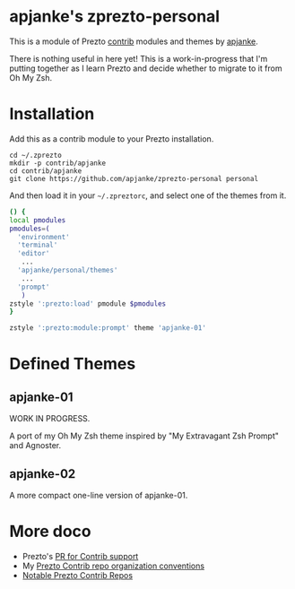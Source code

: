 apjanke's zprezto-personal
==========================

This is a module of Prezto [contrib](https://github.com/sorin-ionescu/prezto/pull/1458) modules and themes by [apjanke](https://github.com/apjanke).

There is nothing useful in here yet! This is a work-in-progress that I'm putting together as I learn Prezto and decide whether to migrate to it from Oh My Zsh.

# Installation

Add this as a contrib module to your Prezto installation.

```
cd ~/.zprezto
mkdir -p contrib/apjanke
cd contrib/apjanke
git clone https://github.com/apjanke/zprezto-personal personal
```

And then load it in your `~/.zpreztorc`, and select one of the themes from it.

```sh
() {
local pmodules
pmodules=(
  'environment'
  'terminal'
  'editor'
   ...
  'apjanke/personal/themes'
   ...
  'prompt'
   )
zstyle ':prezto:load' pmodule $pmodules
}

zstyle ':prezto:module:prompt' theme 'apjanke-01'
```

# Defined Themes

##  apjanke-01

WORK IN PROGRESS.

A port of my Oh My Zsh theme inspired by "My Extravagant Zsh Prompt" and Agnoster.

##  apjanke-02

A more compact one-line version of apjanke-01.


#  More doco

* Prezto's [PR for Contrib support](https://github.com/sorin-ionescu/prezto/pull/1458)
* My [Prezto Contrib repo organization conventions](_doc/Prezto-Contrib-Conventions.md)
* [Notable Prezto Contrib Repos](_doc/Notable-Contrib-Repos.md)
